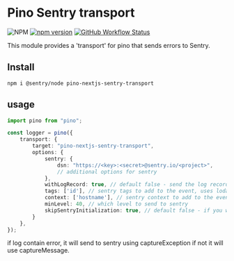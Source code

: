 # Pino Sentry transport

![NPM](https://img.shields.io/npm/l/pino-nextjs-sentry-transport)
[![npm version](https://img.shields.io/npm/v/pino-nextjs-sentry-transport)](https://www.npmjs.com/package/pino-nextjs-sentry-transport)
[![GitHub Workflow Status](https://github.com/dafrie/pino-nextjs-sentry-transport/actions/workflows/pino-nextjs-sentry-transport.yml/badge.svg?branch=main)](https://github.com/dafrie/pino-nextjs-sentry-transport/actions)



This module provides a 'transport' for pino that sends errors to Sentry.

## Install

```shell
npm i @sentry/node pino-nextjs-sentry-transport
```

## usage

```typescript
import pino from "pino";

const logger = pino({
    transport: {
        target: "pino-nextjs-sentry-transport",
        options: {
            sentry: {
                dsn: "https://<key>:<secret>@sentry.io/<project>",
                // additional options for sentry
            },
            withLogRecord: true, // default false - send the log record to sentry as a context.(if its more then 8Kb Sentry will throw an error)
            tags: ['id'], // sentry tags to add to the event, uses lodash.get to get the value from the log record
            context: ['hostname'], // sentry context to add to the event, uses lodash.get to get the value from the log record,
            minLevel: 40, // which level to send to sentry
            skipSentryInitialization: true, // default false - if you want to initialize sentry by yourself
        }
    },
});
```

if log contain error, it will send to sentry using captureException if not it will use captureMessage.
